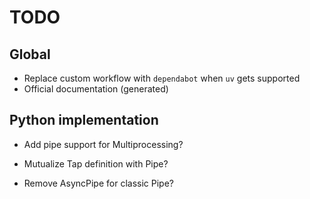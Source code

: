 # TODO

## Global

- Replace custom workflow with `dependabot` when `uv` gets supported
- Official documentation (generated)

## Python implementation

- Add pipe support for Multiprocessing?

- Mutualize Tap definition with Pipe?
- Remove AsyncPipe for classic Pipe?
